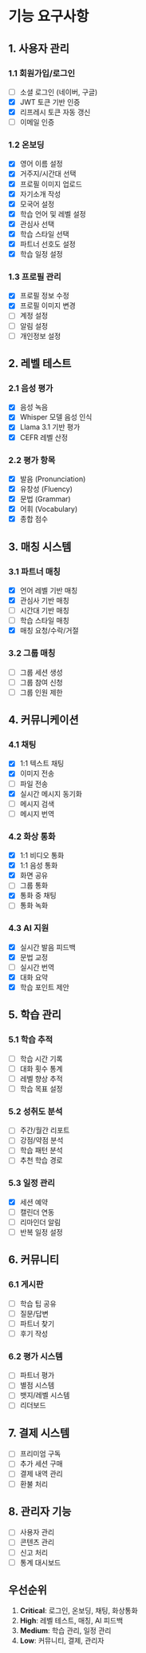 # 기능 요구사항

## 1. 사용자 관리

### 1.1 회원가입/로그인
- [ ] 소셜 로그인 (네이버, 구글)
- [x] JWT 토큰 기반 인증
- [x] 리프레시 토큰 자동 갱신
- [ ] 이메일 인증

### 1.2 온보딩
- [x] 영어 이름 설정
- [x] 거주지/시간대 선택
- [x] 프로필 이미지 업로드
- [x] 자기소개 작성
- [x] 모국어 설정
- [x] 학습 언어 및 레벨 설정
- [x] 관심사 선택
- [x] 학습 스타일 선택
- [x] 파트너 선호도 설정
- [x] 학습 일정 설정

### 1.3 프로필 관리
- [x] 프로필 정보 수정
- [x] 프로필 이미지 변경
- [ ] 계정 설정
- [ ] 알림 설정
- [ ] 개인정보 설정

## 2. 레벨 테스트

### 2.1 음성 평가
- [x] 음성 녹음
- [x] Whisper 모델 음성 인식
- [x] Llama 3.1 기반 평가
- [x] CEFR 레벨 산정

### 2.2 평가 항목
- [x] 발음 (Pronunciation)
- [x] 유창성 (Fluency)
- [x] 문법 (Grammar)
- [x] 어휘 (Vocabulary)
- [x] 종합 점수

## 3. 매칭 시스템

### 3.1 파트너 매칭
- [x] 언어 레벨 기반 매칭
- [x] 관심사 기반 매칭
- [ ] 시간대 기반 매칭
- [ ] 학습 스타일 매칭
- [x] 매칭 요청/수락/거절

### 3.2 그룹 매칭
- [ ] 그룹 세션 생성
- [ ] 그룹 참여 신청
- [ ] 그룹 인원 제한

## 4. 커뮤니케이션

### 4.1 채팅
- [x] 1:1 텍스트 채팅
- [x] 이미지 전송
- [ ] 파일 전송
- [x] 실시간 메시지 동기화
- [ ] 메시지 검색
- [ ] 메시지 번역

### 4.2 화상 통화
- [x] 1:1 비디오 통화
- [x] 1:1 음성 통화
- [x] 화면 공유
- [ ] 그룹 통화
- [x] 통화 중 채팅
- [ ] 통화 녹화

### 4.3 AI 지원
- [x] 실시간 발음 피드백
- [x] 문법 교정
- [ ] 실시간 번역
- [x] 대화 요약
- [x] 학습 포인트 제안

## 5. 학습 관리

### 5.1 학습 추적
- [ ] 학습 시간 기록
- [ ] 대화 횟수 통계
- [ ] 레벨 향상 추적
- [ ] 학습 목표 설정

### 5.2 성취도 분석
- [ ] 주간/월간 리포트
- [ ] 강점/약점 분석
- [ ] 학습 패턴 분석
- [ ] 추천 학습 경로

### 5.3 일정 관리
- [x] 세션 예약
- [ ] 캘린더 연동
- [ ] 리마인더 알림
- [ ] 반복 일정 설정

## 6. 커뮤니티

### 6.1 게시판
- [ ] 학습 팁 공유
- [ ] 질문/답변
- [ ] 파트너 찾기
- [ ] 후기 작성

### 6.2 평가 시스템
- [ ] 파트너 평가
- [ ] 별점 시스템
- [ ] 뱃지/레벨 시스템
- [ ] 리더보드

## 7. 결제 시스템
- [ ] 프리미엄 구독
- [ ] 추가 세션 구매
- [ ] 결제 내역 관리
- [ ] 환불 처리

## 8. 관리자 기능
- [ ] 사용자 관리
- [ ] 콘텐츠 관리
- [ ] 신고 처리
- [ ] 통계 대시보드

## 우선순위
1. **Critical**: 로그인, 온보딩, 채팅, 화상통화
2. **High**: 레벨 테스트, 매칭, AI 피드백
3. **Medium**: 학습 관리, 일정 관리
4. **Low**: 커뮤니티, 결제, 관리자